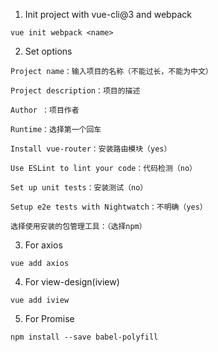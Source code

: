 1. Init project with vue-cli@3 and webpack

```shell
vue init webpack <name>
```

2. Set options

```shell
Project name：输入项目的名称（不能过长，不能为中文）

Project description：项目的描述

Author ：项目作者

Runtime：选择第一个回车

Install vue-router：安装路由模块（yes）

Use ESLint to lint your code：代码检测（no）

Set up unit tests：安装测试（no）

Setup e2e tests with Nightwatch：不明确（yes）

选择使用安装的包管理工具：（选择npm）
```

3. For axios

```shell
vue add axios
```

4. For view-design(iview)

```shell
vue add iview
```

5. For Promise

```shell
npm install --save babel-polyfill
```
